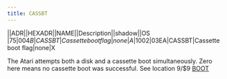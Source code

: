 ```yaml
---
title: CASSBT
---
```

||ADR||HEXADR||NAME||Description||shadow||OS  
|75|$004B|CASSBT|Cassette boot flag|none|A  
|1002|$03EA|CASSBT|Cassette boot flag|none|X  
  
The Atari attempts both a disk and a cassette boot simultaneously. Zero here means no cassette boot was successful. See location 9/$9 [BOOT](../BOOT/index.md)  
